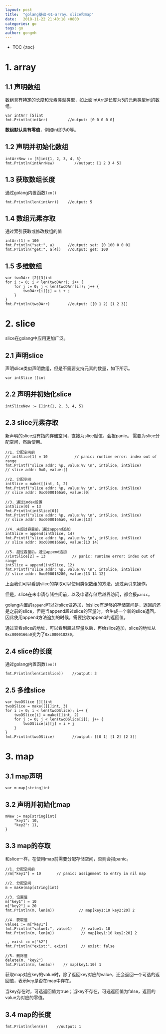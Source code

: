 ```yaml
---
layout: post
title:  "golang基础-01-array、slice和map"
date:   2018-11-22 21:40:18 +0800
categories: go
tags: go
author: gongmh
---
```


* TOC
{:toc}

# 1. array

## 1.1 声明数组

数组具有特定的长度和元素类型类型，如上面intArr是长度为5的元素类型int的数组。

``` golang
var intArr [5]int
fmt.Println(intArr)         //output: [0 0 0 0 0]
```

**数组默认具有零值**，例如int即为0等。

## 1.2 声明并初始化数组

``` golang
intArrNew := [5]int{1, 2, 3, 4, 5}
fmt.Println(intArrNew)         //output: [1 2 3 4 5]
```

## 1.3 获取数组长度

通过golang内置函数`len()`

``` golang
fmt.Println(len(intArr))    //output: 5
```


## 1.4 数组元素存取

通过索引获取或修改数组的值

``` golang
intArr[1] = 100
fmt.Println("set:", a)      //output: set: [0 100 0 0 0]
fmt.Println("get:", a[4])   //output: get: 100
```

## 1.5 多维数组

``` golang
var twoDArr [2][3]int
for i := 0; i < len(twoDArr); i++ {
    for j := 0; j < len(twoDArr[i]); j++ {
        twoDArr[i][j] = i + j
    }
}
fmt.Println(twoDArr)        //output: [[0 1 2] [1 2 3]]
```

# 2. slice

slice在golang中应用更加广泛。

## 2.1 声明slice

声明slice类似声明数组，但是不需要支持元素的数量，如下所示。

``` golang
var intSlice []int
```

## 2.2 声明并初始化slice

``` golang
intSliceNew := []int{1, 2, 3, 4, 5}
```


## 2.3 slice元素存取

新声明的slice没有指向存储空间，直接为slice赋值，会报panic。
需要为slice分配空间，然后使用。

``` golang
//1. 分配空间前
// intSlice[1] = 10            // panic: runtime error: index out of range
fmt.Printf("slice addr: %p, value:%v \n", intSlice, intSlice)
// slice addr: 0x0, value:[]

//2. 分配空间
intSlice = make([]int, 1, 2)
fmt.Printf("slice addr: %p, value:%v \n", intSlice, intSlice)
// slice addr: 0xc0000166a0, value:[0]

//3. 通过index设置
intSlice[0] = 13
fmt.Println(intSlice[0])
fmt.Printf("slice addr: %p, value:%v \n", intSlice, intSlice)
// slice addr: 0xc0000166a0, value:[13]

//4. 未超过容量前，通过append追加
intSlice = append(intSlice, 14)
fmt.Printf("slice addr: %p, value:%v \n", intSlice, intSlice)
// slice addr: 0xc0000166a0, value:[13 14]

//5. 超过容量后，通过append追加
//intSlice[2] = 13            // panic: runtime error: index out of range
intSlice = append(intSlice, 12)
fmt.Printf("slice addr: %p, value:%v \n", intSlice, intSlice)
// slice addr: 0xc000018280, value:[13 14 12]
```


上面我们可以看到slice的存取可以使用类似数组的方法，通过索引来操作。

但是，slice在未申请存储空间前，以及申请存储后越界访问，都会报`panic`。

golang内置的`append`可以对slice做追加，当slice有足够的存储空间是，返回的还是之前的slice，但是当append超过slice的容量时，会生成一个新的slice返回。因此使用append方法追加的时候，需要接收append的返回值。

通过查看slice的地址，可以看到超过容量以后，再给slice追加，slice的地址从`0xc0000166a0`变为了`0xc000018280`。

## 2.4 slice的长度

通过golang内置函数`len()`

``` golang
fmt.Println(len(intSlice))    //output: 3
```

## 2.5 多维slice

``` golang
var twoDSlice [][]int
twoDSlice = make([][]int, 3)
for i := 0; i < len(twoDSlice); i++ {
    twoDSlice[i] = make([]int, 2)
    for j := 0; j < len(twoDSlice[i]); j++ {
        twoDSlice[i][j] = i + j
    }
}
fmt.Println(twoDSlice)        //output: [[0 1] [1 2] [2 3]]
```

# 3. map

## 3.1 map声明

``` golang
var m map[string]int
```

## 3.2 声明并初始化map

``` golang
mNew := map[string]int{
    "key1": 10,
    "key2": 11,
}
```

## 3.3 map的存取

和slice一样，在使用map前需要分配存储空间，否则会报panic。

``` golang
//1. 分配空间前
//m["key1"] = 10       // panic: assignment to entry in nil map

//2. 分配空间
m = make(map[string]int)

//3. 设置值
m["key1"] = 10
m["key2"] = 20
fmt.Println(m, len(m))           // map[key1:10 key2:20] 2

//4. 获取值
value1 := m["key1"]
fmt.Println("value1:", value1)    // value1: 10
fmt.Println(m, len(m))            // map[key1:10 key2:20] 2

_, exist := m["k2"]
fmt.Println("exist:", exist)      // exist: false

//5. 删除值
delete(m, "key2")
fmt.Println(m, len(m))    // map[key1:10] 1
```

获取map对应key的value时，除了返回key对应的value，还会返回一个可选的返回值，表示key是否在map中存在。

当key存在时，可选返回值为true；当key不存在，可选返回值为false，返回的value为对应的零值。

## 3.4 map的长度

``` golang
fmt.Println(len(m))    //output: 1
```